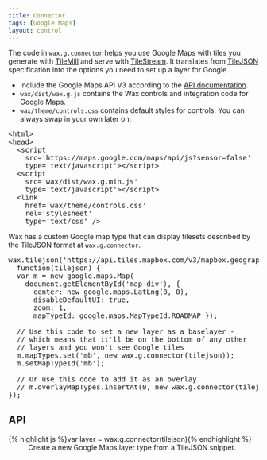 ```yaml
---
title: Connector
tags: [Google Maps]
layout: control
---
```


The code in `wax.g.connector` helps you use Google Maps with tiles you generate with
[TileMill](https://tilemill.com) and serve with
[TileStream](https://mapbox.com/tilestream). It translates from [TileJSON](https://github.com/mapbox/tilejson)
specification into the options you need to set up a layer for Google.

- Include the Google Maps API V3 according to the [API documentation](https://code.google.com/apis/maps/documentation/javascript/tutorial.html#Loading_the_Maps_API).
- `wax/dist/wax.g.js` contains the Wax controls and integration code for
  Google Maps.
- `wax/theme/controls.css` contains default styles for controls. You can always
  swap in your own later on.

<pre class='prettyprint'>
&lt;html&gt;
&lt;head&gt;
  &lt;script
    src='https://maps.google.com/maps/api/js?sensor=false'
    type='text/javascript'&gt;&lt;/script&gt;
  &lt;script
    src='wax/dist/wax.g.min.js'
    type='text/javascript'&gt;&lt;/script&gt;
  &lt;link
    href='wax/theme/controls.css'
    rel='stylesheet'
    type='text/css' /&gt;
</pre>

Wax has a custom Google map type that can display tilesets described by
the TileJSON format at `wax.g.connector`.

<div id='map-div' class='demo-map'></div>

<pre class='prettyprint live'>
wax.tilejson('https://api.tiles.mapbox.com/v3/mapbox.geography-class.jsonp',
  function(tilejson) {
  var m = new google.maps.Map(
    document.getElementById('map-div'), {
      center: new google.maps.LatLng(0, 0),
      disableDefaultUI: true,
      zoom: 1,
      mapTypeId: google.maps.MapTypeId.ROADMAP });

  // Use this code to set a new layer as a baselayer -
  // which means that it'll be on the bottom of any other
  // layers and you won't see Google tiles
  m.mapTypes.set('mb', new wax.g.connector(tilejson));
  m.setMapTypeId('mb');

  // Or use this code to add it as an overlay
  // m.overlayMapTypes.insertAt(0, new wax.g.connector(tilejson));
});
</pre>

## API

<dl>
  <dt>{% highlight js %}var layer = wax.g.connector(tilejson){% endhighlight %}</dt>
  <dd>
    Create a new Google Maps layer type from a TileJSON snippet.
  </dd>
</dl>

